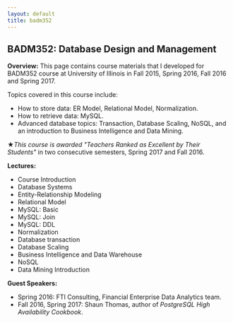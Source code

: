 ```yaml
---
layout: default
title: badm352
---
```


## BADM352: Database Design and Management

**Overview:** This page contains course materials that I developed for BADM352 course  at University of Illinois in Fall 2015, Spring 2016, Fall 2016 and Spring 2017. 

Topics covered in this course include: 

* How to store data: ER Model, Relational Model, Normalization. 
* How to retrieve data: MySQL. 
* Advanced database topics: Transaction, Database Scaling, NoSQL, and an introduction to Business Intelligence and Data Mining. 


&#9733;*This course is awarded  "Teachers Ranked as Excellent by Their Students"* in two consecutive semesters, Spring 2017 and Fall 2016.

**Lectures:**

* Course Introduction
* Database Systems
* Entity-Relationship Modeling
* Relational Model
* MySQL: Basic 
* MySQL: Join
* MySQL: DDL 
* Normalization 
* Database transaction 
* Database Scaling
* Business Intelligence and Data Warehouse
* NoSQL
* Data Mining Introduction

**Guest Speakers:**

* Spring 2016: FTI Consulting, Financial  Enterprise Data Analytics team.
* Fall 2016, Spring 2017: Shaun Thomas, author of *PostgreSQL High Availability Cookbook*.
